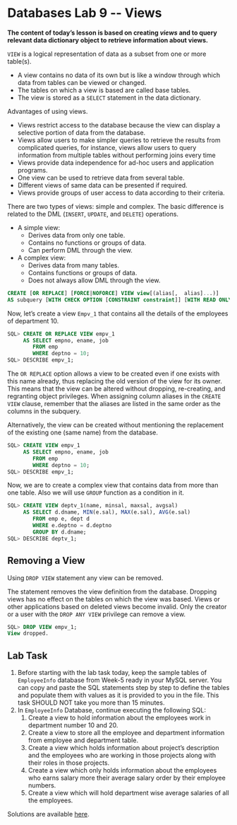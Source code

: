 # Databases Lab 9 -- Views

<script src="https://cdn.jsdelivr.net/npm/code-line"></script>
<script>CodeLine.initOnPageLoad({toggleBtn: {show: false}, copyBtn: {show: false}})</script>

<link rel="stylesheet" href="/module-content/css/block.css">

**The content of today’s lesson is based on creating *views* and to query relevant data dictionary object to retrieve information about views.** 

`VIEW` is a logical representation of data as a subset from one or more table(s).

- A view contains no data of its own but is like a window through which data from tables can be viewed or changed.
- The tables on which a view is based are called base tables.
- The view is stored as a `SELECT` statement in the data dictionary. 

Advantages of using views.

- Views restrict access to the database because the view can display a selective portion of data from the database.
- Views allow users to make simpler queries to retrieve the results from complicated queries, for instance, views allow users to query information from multiple tables without performing joins every time
- Views provide data independence for ad-hoc users and application programs.
- One view can be used to retrieve data from several table.
- Different views of same data can be presented if required.
- Views provide groups of user access to data according to their criteria.

There are two types of views: simple and complex.  The basic difference is related to the DML (`INSERT`, `UPDATE`, and `DELETE`) operations.

- A simple view:
  - Derives data from only one table.
  - Contains no functions or groups of data.
  - Can perform DML through the view.
- A complex view:
  - Derives data from many tables.
  - Contains functions or groups of data.
  - Does not always allow DML through the view.

 ```sql
CREATE [OR REPLACE] [FORCE|NOFORCE] VIEW view[(alias[,  alias]...)]
AS subquery [WITH CHECK OPTION [CONSTRAINT constraint]] [WITH READ ONLY] 
 ```

Now, let’s create a view `Empv_1` that contains all the details of the employees of department 10.

```sql
SQL> CREATE OR REPLACE VIEW empv_1
     AS SELECT empno, ename, job
        FROM emp
        WHERE deptno = 10;
SQL> DESCRIBE empv_1;
```

The `OR REPLACE` option allows a view to be created even if one exists with this name already, thus  replacing the old version of the view for its owner. This means that the view  can be altered without dropping, re-creating, and regranting object  privileges. When assigning column aliases in the `CREATE VIEW` clause, remember that the aliases are listed in the same order as the columns in the subquery.

Alternatively, the view can be created without mentioning the replacement of the existing one (same name) from the database.

```sql
SQL> CREATE VIEW empv_1
     AS SELECT empno, ename, job
        FROM emp
        WHERE deptno = 10;
SQL> DESCRIBE empv_1;
```

Now, we are to create a complex view that contains data from more than one table. Also we will use `GROUP` function as a condition in it.

```sql
SQL> CREATE VIEW deptv_1(name, minsal, maxsal, avgsal)
     AS SELECT d.dname, MIN(e.sal), MAX(e.sal), AVG(e.sal)
        FROM emp e, dept d
        WHERE e.deptno = d.deptno
        GROUP BY d.dname;
SQL> DESCRIBE deptv_1;
```

## Removing a View

Using `DROP VIEW` statement any view can be removed.

The statement  removes the view definition from the database. Dropping views has no effect on the tables on which the view was based. Views or other applications based on deleted views become invalid. Only the creator or a user with the `DROP ANY VIEW` privilege can remove a view.

```sql
SQL> DROP VIEW empv_1;
View dropped.
```

## Lab Task

1. Before starting with the lab task today, keep the sample tables of `EmployeeInfo` database from Week-5 ready in your MySQL server. You can copy and paste the SQL statements step by step to define the tables and populate them with values as it is provided to you in the file. This task SHOULD NOT take you more than 15 minutes.
2. In `EmployeeInfo` Database, continue executing the following SQL:
   1. Create a view to hold information about the employees work in department number 10 and 20.
   2. Create a view to store all the employee and department information from employee and department table.
   3. Create a view which holds information about project’s description and the employees who are working in those projects along with their roles in those projects.
   4. Create a view which only holds information about the employees who earns salary more their average salary order by their employee numbers.
   5. Create a view which will hold department wise average salaries of all the employees.

Solutions are available [here](solution).   